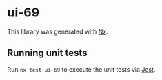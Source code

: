 # ui-69

This library was generated with [Nx](https://nx.dev).

## Running unit tests

Run `nx test ui-69` to execute the unit tests via [Jest](https://jestjs.io).
